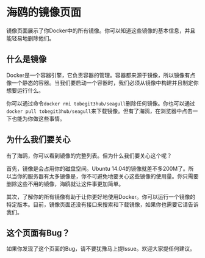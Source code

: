 
# 海鸥的镜像页面

镜像页面展示了你Docker中的所有镜像。你可以知道这些镜像的基本信息，并且能轻易地删除他们。

## 什么是镜像

Docker是一个容器引擎，它负责容器的管理。容器都来源于镜像，所以镜像有点像一个静态的容器。当我们要启动一个容器时，我们必须从镜像中构建并且制定你想要运行什么。

你可以通过命令`docker rmi tobegit3hub/seagull`删除任何镜像。你也可以通过`docker pull tobegit3hub/seagull`来下载镜像。但有了海鸥，在浏览器中点击一下也能为你做这些事情。

## 为什么我们要关心

有了海鸥，你可以看到镜像的完整列表。但为什么我们要关心这个呢？

首先，镜像是会占用你的磁盘空间。Ubuntu 14.04的镜像就差不多200M了。所以当你的服务器有太多镜像是，你不可避免地要关心这些镜像的使用量。你只需要删除这些不用的镜像，海鸥就让这件事更加简单。

其次，了解你的所有镜像有助于让你更好地使用Docker。你可以运行一个镜像的特定版本。目前，镜像页面还没有接口来搜索和下载镜像，如果你也需要它请告诉我们。

## 这个页面有Bug？

如果你发现了这个页面的Bug，请不要犹豫马上提Issue。欢迎大家提任何建议。
